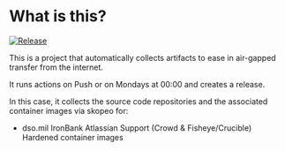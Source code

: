 # What is this?

[![Release](https://github.com/amentumcms/Collector-Atlassian-Support-IB/actions/workflows/collect-main.yml/badge.svg?branch=main)](https://github.com/amentumcms/Collector-Atlassian-Support-IB/actions/workflows/collect-main.yml)

This is a project that automatically collects artifacts to ease in air-gapped transfer from the internet.

It runs actions on Push or on Mondays at 00:00 and creates a release.

In this case, it collects the source code repositories and the associated container images via skopeo for:

- dso.mil IronBank Atlassian Support (Crowd & Fisheye/Crucible) Hardened container images
